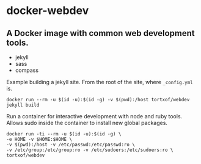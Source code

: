 # docker-webdev

## A Docker image with common web development tools.

- jekyll
- sass
- compass

Example building a jekyll site. From the root of the site, where `_config.yml` is.

    docker run --rm -u $(id -u):$(id -g) -v $(pwd):/host tortxof/webdev jekyll build

Run a container for interactive development with node and ruby tools. Allows sudo inside the container to install new global packages.

    docker run -ti --rm -u $(id -u):$(id -g) \
    -e HOME -v $HOME:$HOME \
    -v $(pwd):/host -v /etc/passwd:/etc/passwd:ro \
    -v /etc/group:/etc/group:ro -v /etc/sudoers:/etc/sudoers:ro \
    tortxof/webdev
